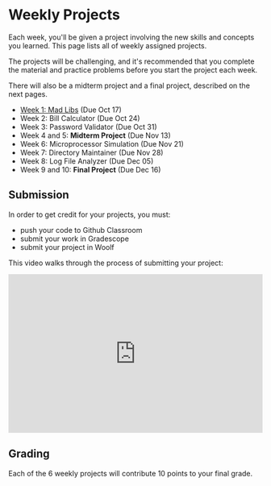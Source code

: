 # Weekly Projects

Each week, you'll be given a project involving the new skills and concepts you
learned. This page lists all of weekly assigned projects.

The projects will be challenging, and it's recommended that you complete the
material and practice problems before you start the project each week.

There will also be a midterm project and a final project, described on the next
pages.

- [Week 1: Mad Libs](./basics_and_datatypes/project.md) (Due Oct 17)
- Week 2: Bill Calculator (Due Oct 24)
- Week 3: Password Validator (Due Oct 31)
- Week 4 and 5: **Midterm Project** (Due Nov 13)
- Week 6: Microprocessor Simulation (Due Nov 21)
- Week 7: Directory Maintainer (Due Nov 28)
- Week 8: Log File Analyzer (Due Dec 05)
- Week 9 and 10: **Final Project** (Due Dec 16)

<!-- TODO: comment in as we release each week
- [Week 2: Bill Calculator](./conditionals/project.md) (Due Oct 24)
- [Week 3: Password Validator](./loops/project.md) (Due Oct 31)
- [Week 4 and 5: **Midterm Project**](./midterm-project.md) (Due Nov 13)
- [Week 6: Microprocessor Simulation](./organizing_code/project.md) (Due Nov 21)
- [Week 7: Directory Maintainer](./files/project.md) (Due Nov 28)
- [Week 8: Log File Analyzer](./data_structures/project.md) (Due Dec 05)
- [Week 9 and 10: **Final Project**](./final-project.md) (Due Dec 16)
-->

## Submission

In order to get credit for your projects, you must:

- push your code to Github Classroom
- submit your work in Gradescope
- submit your project in Woolf

This video walks through the process of submitting your project:

<div style="position: relative; padding-bottom: 62.5%; height: 0;"><iframe src="https://www.loom.com/embed/b6f344e3887d46d7a63d5cafac2fc21e" frameborder="0" webkitallowfullscreen mozallowfullscreen allowfullscreen style="position: absolute; top: 0; left: 0; width: 100%; height: 100%;"></iframe></div>

## Grading

Each of the 6 weekly projects will contribute 10 points to your final grade.
